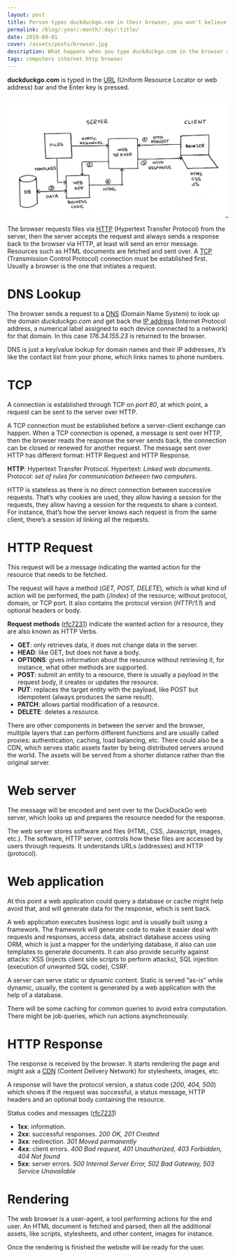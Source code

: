 ```yaml
---
layout: post
title: Person types duckduckgo.com in their browser, you won't believe what happens next
permalink: /blog/:year/:month/:day/:title/
date: 2018-09-01
cover: /assets/posts/browser.jpg
description: What happens when you type duckduckgo.com in the browser and press Enter? Click here to find out!
tags: computers internet http browser
---
```


**duckduckgo.com** is typed in the [URL](https://en.wikipedia.org/wiki/URL) (Uniform Resource Locator or web address) bar and the Enter key is pressed.

![HTTP flow](/assets/posts/http_flow.jpg)

The browser requests files via [HTTP](https://en.wikipedia.org/wiki/Hypertext_Transfer_Protocol) (Hypertext Transfer Protocol) from the server, then the server accepts the request and always sends a response back to the browser via HTTP, at least will send an error message. Resources such as HTML documents are fetched and sent over. A [TCP](https://en.wikipedia.org/wiki/Transmission_Control_Protocol) (Transmission Control Protocol) connection must be established first. Usually a browser is the one that initiates a request.

# DNS Lookup

The browser sends a request to a [DNS](https://en.wikipedia.org/wiki/Domain_Name_System) (Domain Name System) to look up the domain *duckduckgo.com* and get back the [IP address](https://en.wikipedia.org/wiki/IP_address) (Internet Protocol address, a numerical label assigned to each device connected to a network) for that domain. In this case *176.34.155.23* is returned to the browser.

DNS is just a key/value lookup for domain names and their IP addresses, it’s like the contact list from your phone, which links names to phone numbers.

# TCP

A connection is established through TCP on *port 80*, at which point, a request can be sent to the server over HTTP.

A TCP connection must be established before a server-client exchange can happen. When a TCP connection is opened, a message is sent over HTTP, then the browser reads the response the server sends back, the connection can be closed or renewed for another request. The message sent over HTTP has different format: HTTP Request and HTTP Response.

**HTTP**: Hypertext Transfer Protocol. Hypertext: *Linked web documents*. Protocol: *set of rules for communication between two computers*.

HTTP is stateless as there is no direct connection between successive requests. That’s why cookies are used, they allow having a session for the requests, they allow having a session for the requests to share a context. For instance, that’s how the server knows each request is from the same client, there’s a session id linking all the requests.

# HTTP Request

This request will be a message indicating the wanted action for the resource that needs to be fetched.

The request will have a method (*GET, POST, DELETE*), which is what kind of action will be performed, the path (*/index*) of the resource; without protocol, domain, or TCP port. It also contains the protocol version (*HTTP/1.1*) and optional headers or body.

**Request methods** ([rfc7231](https://tools.ietf.org/html/rfc7231#section-4)) indicate the wanted action for a resource, they are also known as HTTP Verbs.

* **GET**: only retrieves data, it does not change data in the server.
* **HEAD**: like GET, but does not have a body.
* **OPTIONS**: gives information about the resource without retrieving it, for instance, what other methods are supported.
* **POST**: submit an entity to a resource, there is usually a payload in the request body, it creates or updates the resource.
* **PUT**: replaces the target entity with the payload, like POST but idempotent (always produces the same result).
* **PATCH**: allows partial modification of a resource.
* **DELETE**: deletes a resource.

There are other components in between the server and the browser, multiple layers that can perform different functions and are usually called proxies: authentication, caching, load balancing, etc. There could also be a CDN, which serves static assets faster by being distributed servers around the world. The assets will be served from a shorter distance rather than the original server.

# Web server

The message will be encoded and sent over to the DuckDuckGo web server, which looks up and prepares the resource needed for the response.

The web server stores software and files (HTML, CSS, Javascript, images, etc.). The software, HTTP server, controls how these files are accessed by users through requests. It understands URLs (addresses) and HTTP (protocol).

# Web application

At this point a web application could query a database or cache might help avoid that, and will generate data for the response, which is sent back.

A web application executes business logic and is usually built using a framework. The framework will generate code to make it easier deal with requests and responses, access data, abstract database access using ORM, which is just a mapper for the underlying database, it also can use templates to generate documents. It can also provide security against attacks: XSS (injects client side scripts to perform attacks), SQL injection (execution of unwanted SQL code), CSRF.

A server can serve static or dynamic content. Static is served “as-is” while dynamic, usually, the content is generated by a web application with the help of a database.

There will be some caching for common queries to avoid extra computation. There might be job queries, which run actions asynchronously.

# HTTP Response

The response is received by the browser. It starts rendering the page and might ask a [CDN](https://en.wikipedia.org/wiki/Content_delivery_network) (Content Delivery Network) for stylesheets, images, etc.

A response will have the protocol version, a status code (*200, 404, 500*) which shows if the request was successful, a status message, HTTP headers and an optional body containing the resource.

Status codes and messages ([rfc7231](https://tools.ietf.org/html/rfc7231#section-6))

* **1xx**: information.
* **2xx**: successful responses. *200 OK, 201 Created*
* **3xx**: redirection. *301 Moved permanently*
* **4xx**: client errors. *400 Bad request, 401 Unauthorized, 403 Forbidden, 404 Not found*
* **5xx**: server errors. *500 Internal Server Error, 502 Bad Gateway, 503 Service Unavailable*

# Rendering

The web browser is a user-agent, a tool performing actions for the end user. An HTML document is fetched and parsed, then all the additional assets, like scripts, stylesheets, and other content, images for instance.

Once the rendering is finished the website will be ready for the user.
